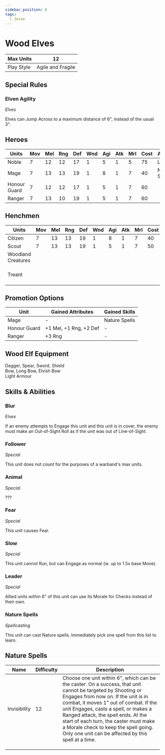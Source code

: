```yaml
---
sidebar_position: 8
tags:
  - Jesse
---
```

# Wood Elves

| Max Units  | 12                |
| ---------- | ----------------- |
| Play Style | Agile and Fragile |
## Special Rules

### Elven Agility
*Elves*

Elves can Jump Across to a maximum distance of 6", instead of the usual 3".

## Heroes
| Units        | Mov | Mel | Rng | Def | Wnd | Agi | Atk | Mrl | Cost | Abilities     | Cap |
| ------------ | --- | --- | --- | --- | --- | --- | --- | --- | ---- | ------------- | --- |
| Noble        | 7   | 12  | 12  | 17  | 1   | 5   | 1   | 5   | 75   | Leader        | 1   |
| Mage         | 7   | 13  | 13  | 19  | 1   | 8   | 1   | 7   | 40   | Nature Spells | 1   |
| Honour Guard | 7   | 12  | 12  | 17  | 1   | 5   | 1   | 7   | 60   |               | -   |
| Ranger       | 7   | 13  | 10  | 19  | 1   | 5   | 1   | 7   | 60   |               | -   |

## Henchmen
| Units              | Mov | Mel | Rng | Def | Wnd | Agi | Atk | Mrl | Cost | Abilities              | Cap |
| ------------------ | --- | --- | --- | --- | --- | --- | --- | --- | ---- | ---------------------- | --- |
| Citizen            | 7   | 13  | 13  | 19  | 1   | 8   | 1   | 7   | 40   |                        | -   |
| Scout              | 7   | 13  | 13  | 19  | 1   | 5   | 1   | 7   | 50   |                        | 5   |
| Woodland Creatures |     |     |     |     |     |     |     |     |      | Follower, Animal       | 3   |
| Treant             |     |     |     |     |     |     |     |     |      | Fear, 2 Piercing, Slow | 1   |


## Promotion Options

| Unit         | Gained Attributes      | Gained Skills |
| ------------ | ---------------------- | ------------- |
| Mage         | -                      | Nature Spells |
| Honour Guard | +1 Mel, +1 Rng, +2 Def | -             |
| Ranger       | +3 Rng                 | -             |


## Wood Elf Equipment

<div name='melee-weapons'>
Dagger, Spear, Sword, Shield
</div>
<div name='ranged-weapons'>
Bow, Long Bow, Elvish Bow
</div>
<div name='armour'>
Light Armour
</div>


## Skills & Abilities

### Blur
*Elves*

If an enemy attempts to Engage this unit and this unit is in cover, the enemy must make an Out-of-Sight Roll as if the unit was out of Line-of-Sight.

### Follower
*Special*

This unit does not count for the purposes of a warband's max units.

### Animal
*Special*

???

### Fear
*Special*

This unit causes Fear.

### Slow
*Special*

This unit cannot Run, but can Engage as normal (ie. up to 1.5x base Move).
### Leader
*Special*

Allied units within 6" of this unit can use its Morale for Checks instead of their own.
### Nature Spells
*Spellcasting*

This unit can cast Nature spells. Immediately pick one spell from this list to learn.

## Nature Spells

| Name         | Difficulty | Description                                                                                                                                                                                                                                                                                                                                                                                                          |
| ------------ | ---------- | -------------------------------------------------------------------------------------------------------------------------------------------------------------------------------------------------------------------------------------------------------------------------------------------------------------------------------------------------------------------------------------------------------------------- |
| Invisibility | 12         | Choose one unit within 6", which can be the caster. On a success, that unit cannot be targeted by Shooting or Engages from now on. If the unit is in combat, it moves 1" out of combat. If the unit Engages, casts a spell, or makes a Ranged attack, the spell ends. At the start of each turn, the caster must make a Morale check to keep the spell going. Only one unit can be affected by this spell at a time. |
|              |            |                                                                                                                                                                                                                                                                                                                                                                                                                      |
|              |            |                                                                                                                                                                                                                                                                                                                                                                                                                      |
|              |            |                                                                                                                                                                                                                                                                                                                                                                                                                      |

